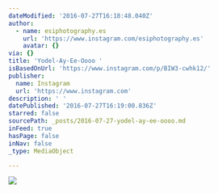 ```yaml
---
dateModified: '2016-07-27T16:18:48.040Z'
author:
  - name: esiphotography.es
    url: 'https://www.instagram.com/esiphotography.es'
    avatar: {}
via: {}
title: 'Yodel-Ay-Ee-Oooo '
isBasedOnUrl: 'https://www.instagram.com/p/BIW3-cwhk12/'
publisher:
  name: Instagram
  url: 'https://www.instagram.com'
description: ' '
datePublished: '2016-07-27T16:19:00.836Z'
starred: false
sourcePath: _posts/2016-07-27-yodel-ay-ee-oooo.md
inFeed: true
hasPage: false
inNav: false
_type: MediaObject

---
```

![ ](https://imgflo.herokuapp.com/graph/vahj1ThiexotieMo/1bee2210cd98a40d32962719f451ee1c/croprotate.jpg?cropheight=546&cropwidth=640&degrees=0&input=https%3A%2F%2Fscontent.cdninstagram.com%2Ft51.2885-15%2Fs640x640%2Fsh0.08%2Fe35%2F13714124_274499592921483_518562337_n.jpg%3Fig_cache_key%3DMTMwMzQ3NTMyNjIxNDg4NDcyNg%253D%253D.2&x=0&y=47)